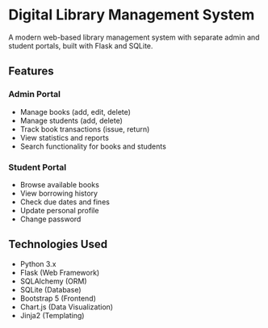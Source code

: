 # Digital Library Management System

A modern web-based library management system with separate admin and student portals, built with Flask and SQLite.

## Features

### Admin Portal
- Manage books (add, edit, delete)
- Manage students (add, delete)
- Track book transactions (issue, return)
- View statistics and reports
- Search functionality for books and students

### Student Portal
- Browse available books
- View borrowing history
- Check due dates and fines
- Update personal profile
- Change password

## Technologies Used
- Python 3.x
- Flask (Web Framework)
- SQLAlchemy (ORM)
- SQLite (Database)
- Bootstrap 5 (Frontend)
- Chart.js (Data Visualization)
- Jinja2 (Templating)


 
 
